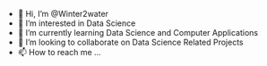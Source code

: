 - 👋 Hi, I’m @Winter2water
- 👀 I’m interested in Data Science 
- 🌱 I’m currently learning Data Science and Computer Applications
- 💞️ I’m looking to collaborate on Data Science Related Projects
- 📫 How to reach me ...

<!---
Winter2water/Winter2water is a ✨ special ✨ repository because its `README.md` (this file) appears on your GitHub profile.
You can click the Preview link to take a look at your changes.
--->
